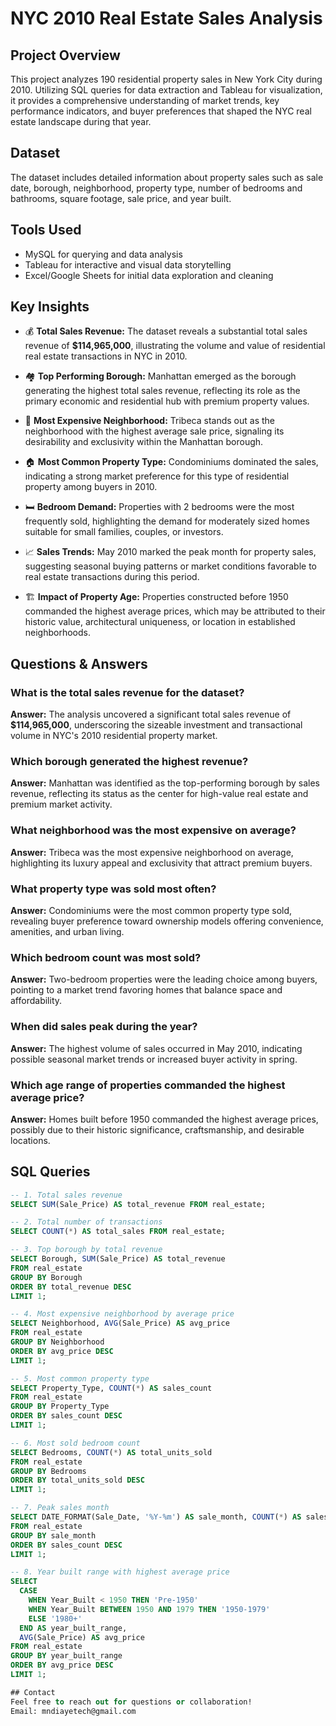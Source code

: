 # NYC 2010 Real Estate Sales Analysis

## Project Overview
This project analyzes 190 residential property sales in New York City during 2010. Utilizing SQL queries for data extraction and Tableau for visualization, it provides a comprehensive understanding of market trends, key performance indicators, and buyer preferences that shaped the NYC real estate landscape during that year.

## Dataset
The dataset includes detailed information about property sales such as sale date, borough, neighborhood, property type, number of bedrooms and bathrooms, square footage, sale price, and year built.

## Tools Used
- MySQL for querying and data analysis  
- Tableau for interactive and visual data storytelling  
- Excel/Google Sheets for initial data exploration and cleaning

## Key Insights

- 💰 **Total Sales Revenue:** The dataset reveals a substantial total sales revenue of **$114,965,000**, illustrating the volume and value of residential real estate transactions in NYC in 2010.

- 🏘️ **Top Performing Borough:** Manhattan emerged as the borough generating the highest total sales revenue, reflecting its role as the primary economic and residential hub with premium property values.

- 🌆 **Most Expensive Neighborhood:** Tribeca stands out as the neighborhood with the highest average sale price, signaling its desirability and exclusivity within the Manhattan borough.

- 🏠 **Most Common Property Type:** Condominiums dominated the sales, indicating a strong market preference for this type of residential property among buyers in 2010.

- 🛏️ **Bedroom Demand:** Properties with 2 bedrooms were the most frequently sold, highlighting the demand for moderately sized homes suitable for small families, couples, or investors.

- 📈 **Sales Trends:** May 2010 marked the peak month for property sales, suggesting seasonal buying patterns or market conditions favorable to real estate transactions during this period.

- 🏗️ **Impact of Property Age:** Properties constructed before 1950 commanded the highest average prices, which may be attributed to their historic value, architectural uniqueness, or location in established neighborhoods.

## Questions & Answers

### What is the total sales revenue for the dataset?  
**Answer:** The analysis uncovered a significant total sales revenue of **$114,965,000**, underscoring the sizeable investment and transactional volume in NYC's 2010 residential property market.

### Which borough generated the highest revenue?  
**Answer:** Manhattan was identified as the top-performing borough by sales revenue, reflecting its status as the center for high-value real estate and premium market activity.

### What neighborhood was the most expensive on average?  
**Answer:** Tribeca was the most expensive neighborhood on average, highlighting its luxury appeal and exclusivity that attract premium buyers.

### What property type was sold most often?  
**Answer:** Condominiums were the most common property type sold, revealing buyer preference toward ownership models offering convenience, amenities, and urban living.

### Which bedroom count was most sold?  
**Answer:** Two-bedroom properties were the leading choice among buyers, pointing to a market trend favoring homes that balance space and affordability.

### When did sales peak during the year?  
**Answer:** The highest volume of sales occurred in May 2010, indicating possible seasonal market trends or increased buyer activity in spring.

### Which age range of properties commanded the highest average price?  
**Answer:** Homes built before 1950 commanded the highest average prices, possibly due to their historic significance, craftsmanship, and desirable locations.

## SQL Queries

```sql
-- 1. Total sales revenue
SELECT SUM(Sale_Price) AS total_revenue FROM real_estate;

-- 2. Total number of transactions
SELECT COUNT(*) AS total_sales FROM real_estate;

-- 3. Top borough by total revenue
SELECT Borough, SUM(Sale_Price) AS total_revenue
FROM real_estate
GROUP BY Borough
ORDER BY total_revenue DESC
LIMIT 1;

-- 4. Most expensive neighborhood by average price
SELECT Neighborhood, AVG(Sale_Price) AS avg_price
FROM real_estate
GROUP BY Neighborhood
ORDER BY avg_price DESC
LIMIT 1;

-- 5. Most common property type
SELECT Property_Type, COUNT(*) AS sales_count
FROM real_estate
GROUP BY Property_Type
ORDER BY sales_count DESC
LIMIT 1;

-- 6. Most sold bedroom count
SELECT Bedrooms, COUNT(*) AS total_units_sold
FROM real_estate
GROUP BY Bedrooms
ORDER BY total_units_sold DESC
LIMIT 1;

-- 7. Peak sales month
SELECT DATE_FORMAT(Sale_Date, '%Y-%m') AS sale_month, COUNT(*) AS sales_count
FROM real_estate
GROUP BY sale_month
ORDER BY sales_count DESC
LIMIT 1;

-- 8. Year built range with highest average price
SELECT
  CASE 
    WHEN Year_Built < 1950 THEN 'Pre-1950'
    WHEN Year_Built BETWEEN 1950 AND 1979 THEN '1950-1979'
    ELSE '1980+'
  END AS year_built_range,
  AVG(Sale_Price) AS avg_price
FROM real_estate
GROUP BY year_built_range
ORDER BY avg_price DESC
LIMIT 1;

## Contact
Feel free to reach out for questions or collaboration!
Email: mndiayetech@gmail.com

